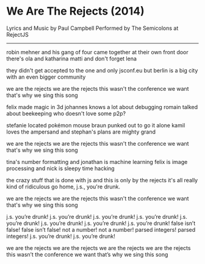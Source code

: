 We Are The Rejects (2014)
=========================

Lyrics and Music by Paul Campbell
Performed by The Semicolons at RejectJS

---

robin mehner and his gang of four
came together at their own front door
there's ola and katharina
matti and don't forget lena

they didn't get accepted to
the one and only jsconf.eu
but berlin is a big city
with an even bigger community

we are the rejects
we are the rejects
this wasn't the conference we want
that's why we sing this song

felix made magic in 3d
johannes knows a lot about debugging
romain talked about beekeeping
who doesn't love some p2p?

stefanie located pokémon
mouse braun punked out to go it alone
kamil loves the ampersand
and stephan's plans are mighty grand

we are the rejects
we are the rejects
this wasn't the conference we want
that's why we sing this song

tina's number formatting
and jonathan is machine learning
felix is image processing
and nick is sleepy time hacking

the crazy stuff that is done with js
and this is only by the rejects
it's all really kind of ridiculous
go home, j.s., you're drunk.

we are the rejects
we are the rejects
this wasn't the conference we want
that's why we sing this song

j.s. you’re drunk!
j.s. you’re drunk!
j.s. you’re drunk!
j.s. you’re drunk!
j.s. you’re drunk!
j.s. you’re drunk!
j.s. you’re drunk!
j.s. you’re drunk!
false isn’t false!
false isn’t false!
not a number!
not a number!
parsed integers!
parsed integers!
j.s. you’re drunk!
j.s. you’re drunk!

we are the rejects
we are the rejects
we are the rejects
we are the rejects
this wasn’t the conference we want
that’s why we sing this song
